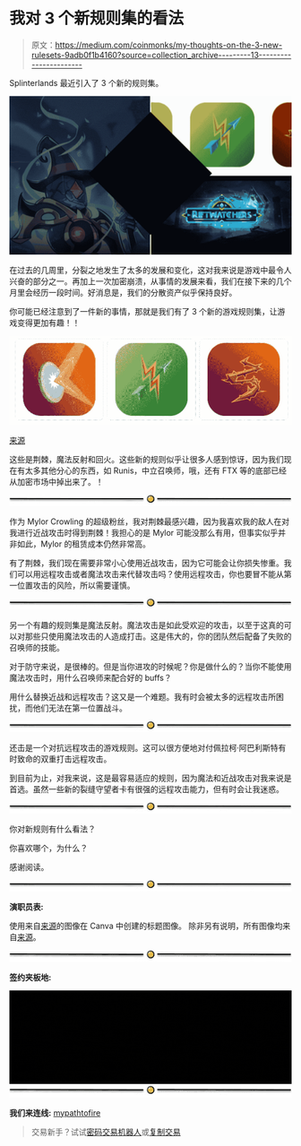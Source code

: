 # 我对 3 个新规则集的看法

> 原文：<https://medium.com/coinmonks/my-thoughts-on-the-3-new-rulesets-9adb0f1b4160?source=collection_archive---------13----------------------->

Splinterlands 最近引入了 3 个新的规则集。

![](img/3cd4c9c93ed224f7613792601ad1890a.png)

在过去的几周里，分裂之地发生了太多的发展和变化，这对我来说是游戏中最令人兴奋的部分之一。再加上一次加密崩溃，从事情的发展来看，我们在接下来的几个月里会经历一段时间。好消息是，我们的分散资产似乎保持良好。

你可能已经注意到了一件新的事情，那就是我们有了 3 个新的游戏规则集，让游戏变得更加有趣！！

![](img/cca787ee901deff5e181eedb9ce6213c.png)

[来源](https://docs.splinterlands.com/platform/release-notes)

这些是荆棘，魔法反射和回火。这些新的规则似乎让很多人感到惊讶，因为我们现在有太多其他分心的东西，如 Runis，中立召唤师，哦，还有 FTX 等的底部已经从加密市场中掉出来了。！

![](img/05615bf3b4928c21001461fce9b887f3.png)

作为 Mylor Crowling 的超级粉丝，我对荆棘最感兴趣，因为我喜欢我的敌人在对我进行近战攻击时得到荆棘！我担心的是 Mylor 可能没那么有用，但事实似乎并非如此，Mylor 的租赁成本仍然非常高。

有了荆棘，我们现在需要非常小心使用近战攻击，因为它可能会让你损失惨重。我们可以用远程攻击或者魔法攻击来代替攻击吗？使用远程攻击，你也要冒不能从第一位置攻击的风险，所以需要谨慎。

![](img/a43a68c5a80d50d56cbebff3ac039f38.png)

另一个有趣的规则集是魔法反射。魔法攻击是如此受欢迎的攻击，以至于这真的可以对那些只使用魔法攻击的人造成打击。这是伟大的，你的团队然后配备了失败的召唤师的技能。

对于防守来说，是很棒的。但是当你进攻的时候呢？你是做什么的？当你不能使用魔法攻击时，用什么召唤师来配合好的 buffs？

用什么替换近战和远程攻击？这又是一个难题。我有时会被太多的远程攻击所困扰，而他们无法在第一位置战斗。

![](img/92273a79c4f7fcc15b76e3bedcecb095.png)

还击是一个对抗远程攻击的游戏规则。这可以很方便地对付佩拉柯·阿巴利斯特有时致命的双重打击远程攻击。

到目前为止，对我来说，这是最容易适应的规则，因为魔法和近战攻击对我来说是首选。虽然一些新的裂缝守望者卡有很强的远程攻击能力，但有时会让我迷惑。

![](img/37c4f26b5126ddd981930127a015b243.png)

你对新规则有什么看法？

你喜欢哪个，为什么？

感谢阅读。

![](img/7e2e9319c844b089592e0675448f95e6.png)

**演职员表:**

使用来自[来源](https://splinterlands.com/)的图像在 Canva 中创建的标题图像。
除非另有说明，所有图像均来自[来源](https://splinterlands.com/)。

![](img/ad1da95c5118d472d97c5a431b53e44d.png)

**签约夹板地:**

![](img/b736e76345ade5a2985cd09018596c05.png)![](img/94c30b748421e302e679f2cd6fb373af.png)

**我们来连线:** [mypathtofire](https://linktr.ee/mypathtofire)

> 交易新手？试试[密码交易机器人](/coinmonks/crypto-trading-bot-c2ffce8acb2a)或[复制交易](/coinmonks/top-10-crypto-copy-trading-platforms-for-beginners-d0c37c7d698c)